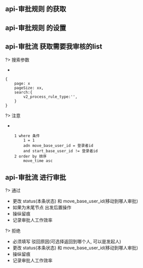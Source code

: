 ## api-审批规则 的获取

## api-审批规则 的设置





## api-审批流 获取需要我审核的list
?> 搜索参数

- 
```
{
    page: x
    pageSize: xx,
    search:{
        v2_process_rule_type:'',
    }
}
```


?>  注意

- 
```
    1 where 条件
        1 = 1
        adn move_base_user_id = 登录者id
        and start_base_user_id != 登录者id
    2 order by 排序
        move_time asc
```

## api-审批流 进行审批
?> 通过
- 更改 status(本条状态) 和 move_base_user_id(移动到哪人审批)
- 如果为末尾节点 出发后置操作
- 操纵留痕
- 记录审批人工作效率

?> 拒绝
- 必须填写 驳回原因(可选择返回到哪个人, 可以是发起人)
- 更改 status(本条状态) 和 move_base_user_id(移动到哪人审批)
- 操纵留痕
- 记录审批人工作效率